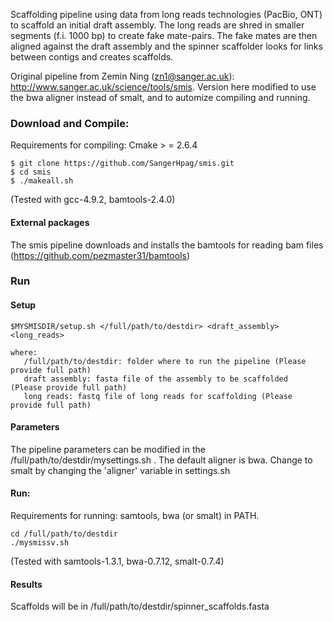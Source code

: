
Scaffolding pipeline using data from long reads technologies (PacBio, ONT)
to scaffold an initial draft assembly. The long reads are shred in smaller segments 
(f.i. 1000 bp) to create fake mate-pairs. The fake mates are
then aligned against the draft assembly and the spinner scaffolder looks for
links between contigs and creates scaffolds. 

Original pipeline from Zemin Ning (zn1@sanger.ac.uk): http://www.sanger.ac.uk/science/tools/smis.
Version here modified to use the bwa aligner instead of smalt, and to automize
compiling and running.


### Download and Compile:
Requirements for compiling: Cmake > = 2.6.4

	$ git clone https://github.com/SangerHpag/smis.git
	$ cd smis 
	$ ./makeall.sh

(Tested with gcc-4.9.2, bamtools-2.4.0) 

#### External packages
The smis pipeline downloads and installs the bamtools for reading bam files (https://github.com/pezmaster31/bamtools) 


### Run 
#### Setup 

	$MYSMISDIR/setup.sh </full/path/to/destdir> <draft_assembly> <long_reads>

	where:
   	   /full/path/to/destdir: folder where to run the pipeline (Please provide full path)
   	   draft assembly: fasta file of the assembly to be scaffolded  (Please provide full path)
	   long reads: fastq file of long reads for scaffolding (Please provide full path)

#### Parameters
The pipeline parameters can be modified in the /full/path/to/destdir/mysettings.sh .
The default aligner is bwa. Change to smalt by changing the 'aligner' variable in settings.sh
   
#### Run:
Requirements for running: samtools, bwa (or smalt) in PATH.

	cd /full/path/to/destdir
   	./mysmissv.sh

(Tested with samtools-1.3.1, bwa-0.7.12, smalt-0.7.4)

#### Results

Scaffolds will be in /full/path/to/destdir/spinner_scaffolds.fasta


